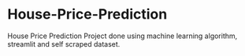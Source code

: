 # House-Price-Prediction
House Price Prediction Project done using machine learning algorithm, streamlit and self scraped dataset.
